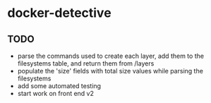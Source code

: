 # docker-detective

## TODO

* parse the commands used to create each layer, add them to the filesystems table, and return them from /layers
* populate the 'size' fields with total size values while parsing the filesystems
* add some automated testing
* start work on front end v2
